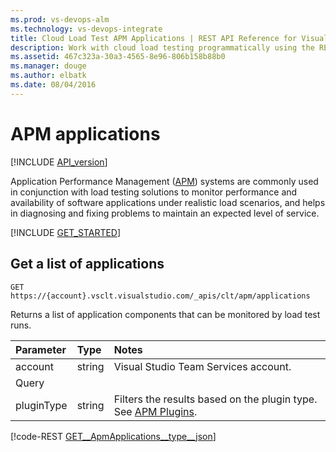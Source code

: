 ```yaml
---
ms.prod: vs-devops-alm
ms.technology: vs-devops-integrate
title: Cloud Load Test APM Applications | REST API Reference for Visual Studio Team Services 
description: Work with cloud load testing programmatically using the REST APIs for Visual Studio Team Services .
ms.assetid: 467c323a-30a3-4565-8e96-806b158b88b0
ms.manager: douge
ms.author: elbatk
ms.date: 08/04/2016
---
```


# APM applications
[!INCLUDE [API_version](../_data/version.md)]

Application Performance Management ([APM](https://en.wikipedia.org/wiki/Application_performance_management)) systems are
commonly used in conjunction with load testing solutions to
monitor performance and availability of software applications under realistic load scenarios, and helps in diagnosing
and fixing problems to maintain an expected level of service.

[!INCLUDE [GET_STARTED](../_data/get-started.md)]

## Get a list of applications

```no-highlight
GET https://{account}.vsclt.visualstudio.com/_apis/clt/apm/applications
```

Returns a list of application components that can be monitored by load test runs.

| Parameter       | Type    | Notes
|:----------------|:--------|:-------------------------------------------------------------------------------------------------------------
| account         | string  | Visual Studio Team Services account.
|Query
| pluginType      | string  | Filters the results based on the plugin type. See [APM Plugins](./apm-plugins.md).

[!code-REST [GET__ApmApplications__type__json](./_data/apmapplications/GET__ApmApplications__type_.json)]

